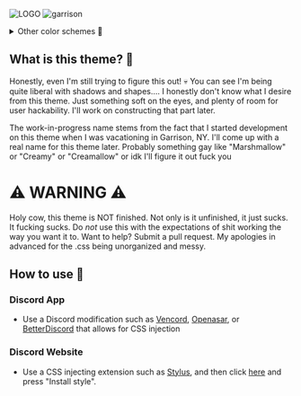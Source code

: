 ![LOGO](https://user-images.githubusercontent.com/76500838/205428483-2017a555-5154-4c03-8246-23772f8a1a0a.png)
![garrison](https://user-images.githubusercontent.com/76500838/205427767-326a1b7b-cb4d-41aa-b39f-9cef6a94ad36.png)


<details>
<summary>Other color schemes 🎨</summary>

## Tan
![Screenshot 2022-12-02 at 11 06 51 PM](https://user-images.githubusercontent.com/76500838/205424895-f85df371-5800-4e3f-8fc5-e0a18a7418bd.png)

## Turquoise
![Screenshot 2022-12-02 at 11 13 44 PM](https://user-images.githubusercontent.com/76500838/205425118-37725ded-9f13-4ecc-99d6-a20b3b8c7ad4.png)

## Pink
![image](https://user-images.githubusercontent.com/76500838/203900189-fc54bc09-19a5-4e82-95a3-1f25820c96d9.png)

## Tokyo Night
![Screenshot 2022-12-02 at 4 56 29 PM](https://user-images.githubusercontent.com/76500838/205403331-61df8a63-9e85-4a64-a3ca-4187cd6ca85c.png)


</details>

## What is this theme? 🤔
Honestly, even I'm still trying to figure this out! 💀 You can see I'm being quite liberal with shadows and shapes.... I honestly don't know what I desire from this theme. Just something soft on the eyes, and plenty of room for user hackability. I'll work on constructing that part later. 

The work-in-progress name stems from the fact that I started development on this theme when I was vacationing in Garrison, NY. I'll come up with a real name for this theme later. Probably something gay like "Marshmallow" or  "Creamy" or "Creamallow" or idk I'll figure it out fuck you


# ⚠️ WARNING ⚠️

Holy cow, this theme is NOT finished. Not only is it unfinished, it just sucks. It fucking sucks. Do *not* use this with the expectations of shit working the way you want it to. Want to help? Submit a pull request. My apologies in advanced for the .css being unorganized and messy.  

## How to use 📖

### Discord App

* Use a Discord modification such as [Vencord](https://github.com/Vendicated/Vencord), [Openasar](https://openasar.dev/), or [BetterDiscord](https://github.com/BetterDiscord/BetterDiscord) that allows for CSS injection

### Discord Website

* Use a CSS injecting extension such as [Stylus](https://github.com/openstyles/stylus), and then click [here](https://github.com/SlippingGittys-Discord-Themes/ProjectGarrison/raw/main/projectgarrison.user.css) and press "Install style".




